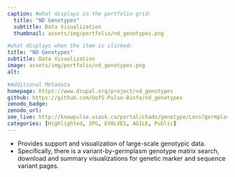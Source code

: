 ```yaml
---
caption: #what displays in the portfolio grid:
  title: "ND Genotypes"
  subtitle: Data Visualization
  thumbnail: assets/img/portfolio/nd_genotypes.png

#what displays when the item is clicked:
title: "ND Genotypes"
subtitle: Data Visualization
image: assets/img/portfolio/nd_genotypes.png
alt:

#Additional Metadata
homepage: https://www.drupal.org/project/nd_genotypes
github: https://github.com/UofS-Pulse-Binfo/nd_genotypes
zenodo_badge:
zenodo_url:
see_live: http://knowpulse.usask.ca/portal/chado/genotype/Lens?germplasm%5B0%5D=6749&germplasm%5B1%5D=6751&page=1
categories: [Highlighted, SPG, EVOLVES, AGILE, Public]
---
```


* Provides support and visualization of large-scale genotypic data.
* Specifically, there is a variant-by-germplasm genotype matrix search, download and summary visualizations for genetic marker and sequence variant pages.
